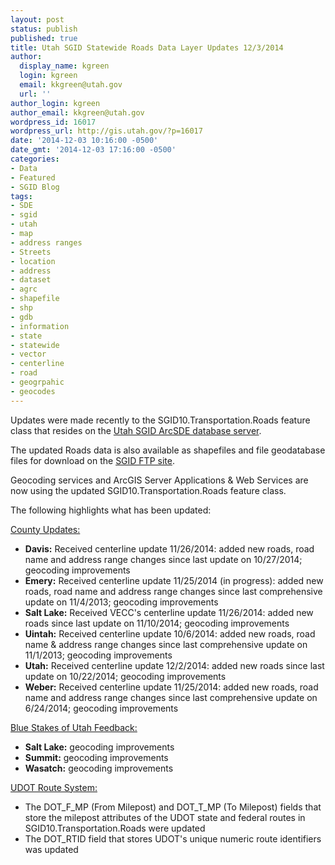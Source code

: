```yaml
---
layout: post
status: publish
published: true
title: Utah SGID Statewide Roads Data Layer Updates 12/3/2014
author:
  display_name: kgreen
  login: kgreen
  email: kkgreen@utah.gov
  url: ''
author_login: kgreen
author_email: kkgreen@utah.gov
wordpress_id: 16017
wordpress_url: http://gis.utah.gov/?p=16017
date: '2014-12-03 10:16:00 -0500'
date_gmt: '2014-12-03 17:16:00 -0500'
categories:
- Data
- Featured
- SGID Blog
tags:
- SDE
- sgid
- utah
- map
- address ranges
- Streets
- location
- address
- dataset
- agrc
- shapefile
- shp
- gdb
- information
- state
- statewide
- vector
- centerline
- road
- geogrpahic
- geocodes
---
```

<p>Updates were made recently to the SGID10.Transportation.Roads feature class that resides on the <a href="http://gis.utah.gov/data/how-to-connect-to-the-sgid-via-sde/">Utah SGID ArcSDE database server</a>.</p>
<p>The updated Roads data is also available as shapefiles and file geodatabase files for download on the <a href="ftp://ftp.agrc.utah.gov/UtahSGID_Vector/UTM12_NAD83/TRANSPORTATION/PackagedData/_Statewide/UtahRoadAndHighwaySystem/">SGID FTP site</a>.</p>
<p>Geocoding services and ArcGIS Server Applications & Web Services are now using the updated SGID10.Transportation.Roads feature class.</p>
<p>The following highlights what has been updated:</p>
<p><span style="text-decoration: underline;">County Updates:</span></p>
<ul>
<li><strong>Davis:</strong> Received centerline update 11/26/2014: added new roads, road name and address range changes since last update on 10/27/2014; geocoding improvements</li>
<li><strong>Emery:</strong> Received centerline update 11/25/2014 (in progress): added new roads, road name and address range changes since last comprehensive update on 11/4/2013; geocoding improvements</li>
<li><strong>Salt Lake:</strong> Received VECC's centerline update 11/26/2014: added new roads since last update on 11/10/2014; geocoding improvements</li>
<li><strong>Uintah:</strong> Received centerline update 10/6/2014: added new roads, road name & address range changes since last comprehensive update on 11/1/2013; geocoding improvements</li>
<li><strong>Utah:</strong> Received centerline update 12/2/2014: added new roads since last update on 10/22/2014; geocoding improvements</li>
<li><strong>Weber:</strong> Received centerline update 11/25/2014: added new roads, road name and address range changes since last comprehensive update on 6/24/2014; geocoding improvements</li>
</ul>
<p><span style="text-decoration: underline;">Blue Stakes of Utah Feedback:</span></p>
<ul>
<li><strong>Salt Lake:</strong> geocoding improvements</li>
<li><strong>Summit:</strong> geocoding improvements</li>
<li><strong>Wasatch:</strong> geocoding improvements</li>
</ul>
<p><span style="text-decoration: underline;">UDOT Route System:</span></p>
<ul>
<li>The DOT_F_MP (From Milepost) and DOT_T_MP (To Milepost) fields that store the milepost attributes of the UDOT state and federal routes in SGID10.Transportation.Roads were updated</li>
<li>The DOT_RTID field that stores UDOT's unique numeric route identifiers was updated</li>
